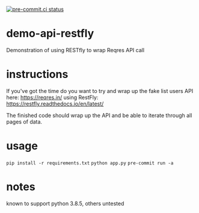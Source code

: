 [![pre-commit.ci status](https://results.pre-commit.ci/badge/github/Miscolored/demo-api-restfly/main.svg)](https://results.pre-commit.ci/latest/github/Miscolored/demo-api-restfly/main)
# demo-api-restfly
Demonstration of using RESTfly to wrap Reqres API call

# instructions
If you've got the time do you want to try and wrap up the fake list users API here: https://reqres.in/ using RestFly: https://restfly.readthedocs.io/en/latest/

The finished code should wrap up the API and be able to iterate through all pages of data.

# usage
`pip install -r requirements.txt`
`python app.py`
`pre-commit run -a`

# notes
known to support python 3.8.5, others untested
